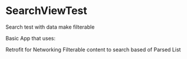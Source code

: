 # SearchViewTest
Search test with data make filterable


Basic App that uses:

Retrofit for Networking
Filterable content to search based of Parsed List
